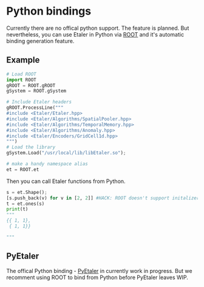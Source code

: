 # Python bindings

Currently there are no offical python support. The feature is planned. But nevertheless, you can use Etaler in Python via [ROOT](https://root.cern.ch) and it's automatic binding generation feature.

## Example

```Python
# Load ROOT
import ROOT
gROOT = ROOT.gROOT
gSystem = ROOT.gSystem

# Include Etaler headers
gROOT.ProcessLine("""
#include <Etaler/Etaler.hpp>
#include <Etaler/Algorithms/SpatialPooler.hpp>
#include <Etaler/Algorithms/TemporalMemory.hpp>
#include <Etaler/Algorithms/Anomaly.hpp>
#include <Etaler/Encoders/GridCell1d.hpp>
""")
# Load the library
gSystem.Load("/usr/local/lib/libEtaler.so");

# make a handy namespace alias
et = ROOT.et
```

Then you can call Etaler functions from Python.

```Python
s = et.Shape();
[s.push_back(v) for v in [2, 2]] #HACK: ROOT doesn't support initalizer lists.
t = et.ones(s)
print(t)
"""
{{ 1, 1}, 
 { 1, 1}}

"""
```

## PyEtaler
The offical Python binding - [PyEtaler](https://guthub.com/etaler/pyetaler) in currently work in progress. But we recomment using ROOT to bind from Python before PyEtaler leaves WIP.
